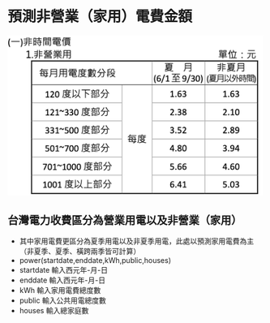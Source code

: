 # 預測非營業（家用）電費金額
![image](https://github.com/wutzu/Power-fee/blob/main/截圖%202022-04-01%20下午2.23.04.png)

## 台灣電力收費區分為營業用電以及非營業（家用）
- 其中家用電費更區分為夏季用電以及非夏季用電，此處以預測家用電費為主（非夏季、夏季、橫跨兩季皆可計算） <br> 
- power(startdate,enddate,kWh,public,houses)  <br>
- startdate 輸入西元年-月-日 <br>
- enddate 輸入西元年-月-日 <br>
- kWh 輸入家用電費總度數 <br>
- public 輸入公共用電總度數 <br>
- houses 輸入總家庭數 <br>
